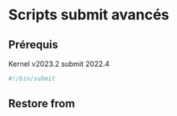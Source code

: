 # Scripts submit avancés

## Prérequis

Kernel v2023.2
submit 2022.4

```bash
#!/bin/submit


```

## Restore from

